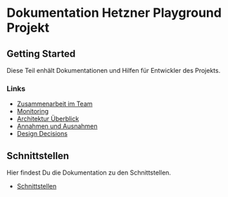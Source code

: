 # Dokumentation Hetzner Playground Projekt

## Getting Started

Diese Teil enhält Dokumentationen und Hilfen für Entwickler des Projekts.

### Links

-   [Zusammenarbeit im Team](TEAM.md)
-   [Monitoring](MONITORING.md)
-   [Architektur Überblick](ARCHITECTURE.md)
-   [Annahmen und Ausnahmen](assumptions.md)
-   [Design Decisions](decisions.md)


## Schnittstellen

Hier findest Du die Dokumentation zu den Schnittstellen.

-   [Schnittstellen](interfaces/README.md)
